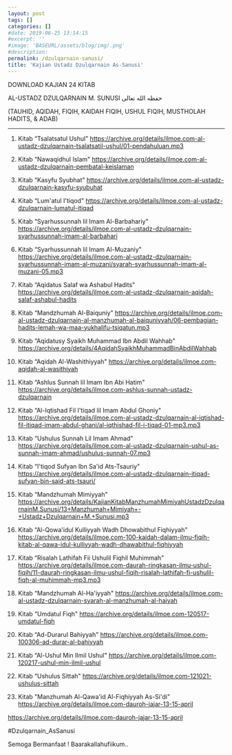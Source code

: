 ```yaml
---
layout: post
tags: []
categories: []
#date: 2019-06-25 13:14:15
#excerpt: ''
#image: 'BASEURL/assets/blog/img/.png'
#description:
permalink: /dzulqarnain-sanusi/
title: 'Kajian Ustadz Dzulqarnain As-Sanusi'
---
```


DOWNLOAD KAJIAN 24 KITAB 

AL-USTADZ DZULQARNAIN M. SUNUSI حفظه الله تعالى

(TAUHID, AQIDAH, FIQIH, KAIDAH FIQIH, USHUL FIQIH, MUSTHOLAH HADITS, & ADAB)
__________________________________

1. Kitab “Tsalatsatul Ushul" 
https://archive.org/details/ilmoe.com-al-ustadz-dzulqarnain-tsalatsatil-ushul/01-pendahuluan.mp3

2. Kitab “Nawaqidhul Islam"
https://archive.org/details/ilmoe.com-al-ustadz-dzulqarnain-pembatal-keislaman

3. Kitab “Kasyfu Syubhat"
https://archive.org/details/ilmoe.com-al-ustadz-dzulqarnain-kasyfu-syubuhat

4. Kitab “Lum'atul I'tiqod"
https://archive.org/details/ilmoe.com-al-ustadz-dzulqarnain-lumatul-itiqad

5. Kitab “Syarhussunnah lil Imam Al-Barbahariy"
https://archive.org/details/ilmoe.com-al-ustadz-dzulqarnain-syarhussunnah-imam-al-barbahari

6. Kitab “Syarhussunnah lil Imam Al-Muzaniy"
https://archive.org/details/ilmoe.com-al-ustadz-dzulqarnain-syarhussunnah-imam-al-muzani/syarah-syarhussunnah-imam-al-muzani-05.mp3

7. Kitab “Aqidatus Salaf wa Ashabul Hadits"
https://archive.org/details/ilmoe.com-al-ustadz-dzulqarnain-aqidah-salaf-ashabul-hadits

8. Kitab “Mandzhumah Al-Baiquniy"
https://archive.org/details/ilmoe.com-al-ustadz-dzulqarnain-al-manzhumah-al-baiquniyyah/06-pembagian-hadits-lemah-wa-maa-yukhalifu-tsiqatun.mp3

9. Kitab “Aqidatusy Syaikh Muhammad Ibn Abdil Wahhab"
https://archive.org/details/4AqidahSyaikhMuhammadBinAbdilWahhab

11. Kitab “Aqidah Al-Washithiyyah"
https://archive.org/details/ilmoe.com-aqidah-al-wasithiyah

12. Kitab “Ashlus Sunnah lil Imam Ibn Abi Hatim"
https://archive.org/details/ilmoe.com-ashlus-sunnah-ustadz-dzulqarnain

13. Kitab “Al-Iqtishad Fil I'tiqad lil Imam Abdul Ghoniy"
https://archive.org/details/ilmoe.com-al-ustadz-dzulqarnain-al-iqtishad-fil-itiqad-imam-abdul-ghani/al-iqthishad-fil-i-tiqad-01-mp3.mp3

14. Kitab “Ushulus Sunnah Lil Imam Ahmad"
https://archive.org/details/ilmoe.com-al-ustadz-dzulqarnain-ushul-as-sunnah-imam-ahmad/ushulus-sunnah-07.mp3

15. Kitab “I'tiqod Sufyan Ibn Sa'id Ats-Tsauriy"
https://archive.org/details/ilmoe.com-al-ustadz-dzulqarnain-itiqad-sufyan-bin-said-ats-tsauri/

16. Kitab “Mandzhumah Mimiyyah"
https://archive.org/details/KajianKitabManzhumahMimiyahUstadzDzulqarnainM.Sunusi/13+Manzhumah+Mimiyah+-+Ustadz+Dzulqarnain+M.+Sunusi.mp3

17. Kitab “Al-Qowa'idul Kulliyyah Wadh Dhowabithul Fiqhiyyah"
https://archive.org/details/ilmoe.com-100-kaidah-dalam-ilmu-fiqih-kitab-al-qawa-idul-kulliyyah-wadh-dhawabithul-fiqhiyyah

18. Kitab “Risalah Lathifah Fii Ushulil Fiqhil Muhimmah"
https://archive.org/details/ilmoe.com-daurah-ringkasan-ilmu-ushul-fiqih/11-daurah-ringkasan-ilmu-ushul-fiqih-risalah-lathifah-fi-ushulil-fiqh-al-muhimmah-mp3.mp3

19. Kitab “Mandzhumah Al-Ha'iyyah"
https://archive.org/details/ilmoe.com-al-ustadz-dzulqarnain-syarah-al-manzhumah-al-haiyah

20. Kitab “Umdatul Fiqh"
https://archive.org/details/ilmoe.com-120517-umdatul-fiqh

21. Kitab “Ad-Durarul Bahiyyah"
https://archive.org/details/ilmoe.com-100306-ad-durar-al-bahiyyah

22. Kitab “Al-Ushul Min Ilmil Ushul"
https://archive.org/details/ilmoe.com-120217-ushul-min-ilmil-ushul

23. Kitab “Ushulus Sittah"
https://archive.org/details/ilmoe.com-121021-ushulus-sittah

24. Kitab "Manzhumah Al-Qawa'id Al-Fiqhiyyah As-Si'di"
https://archive.org/details/ilmoe.com-dauroh-jajar-13-15-april

https://archive.org/details/ilmoe.com-dauroh-jajar-13-15-april

#Dzulqarnain_AsSanusi

Semoga Bermanfaat ! Baarakallahufiikum..
